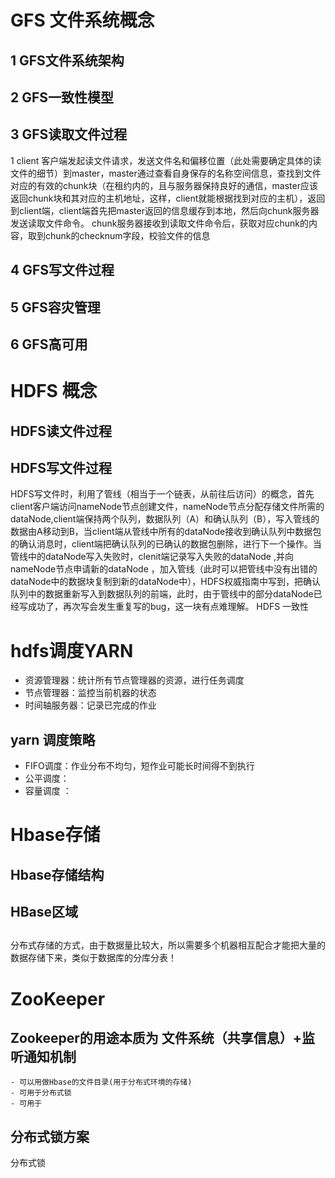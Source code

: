 # GFS 文件系统概念
## 1 GFS文件系统架构

## 2 GFS一致性模型
## 3 GFS读取文件过程
   1 client 客户端发起读文件请求，发送文件名和偏移位置（此处需要确定具体的读文件的细节）到master，master通过查看自身保存的名称空间信息，查找到文件对应的有效的chunk块（在租约内的，且与服务器保持良好的通信，master应该返回chunk块和其对应的主机地址，这样，client就能根据找到对应的主机），返回到client端，client端首先把master返回的信息缓存到本地，然后向chunk服务器发送读取文件命令。
   chunk服务器接收到读取文件命令后，获取对应chunk的内容，取到chunk的checknum字段，校验文件的信息
## 4 GFS写文件过程
## 5 GFS容灾管理
## 6 GFS高可用

# HDFS 概念
## HDFS读文件过程
   
## HDFS写文件过程
  HDFS写文件时，利用了管线（相当于一个链表，从前往后访问）的概念，首先client客户端访问nameNode节点创建文件，nameNode节点分配存储文件所需的dataNode,client端保持两个队列，数据队列（A）和确认队列（B），写入管线的数据由A移动到B，当client端从管线中所有的dataNode接收到确认队列中数据包的确认消息时，client端把确认队列的已确认的数据包删除，进行下一个操作。当管线中的dataNode写入失败时，clenit端记录写入失败的dataNode ,并向nameNode节点申请新的dataNode ，加入管线（此时可以把管线中没有出错的dataNode中的数据块复制到新的dataNode中），HDFS权威指南中写到，把确认队列中的数据重新写入到数据队列的前端，此时，由于管线中的部分dataNode已经写成功了，再次写会发生重复写的bug，这一块有点难理解。
  HDFS 一致性

# hdfs调度YARN
 - 资源管理器：统计所有节点管理器的资源，进行任务调度
 - 节点管理器：监控当前机器的状态
 - 时间轴服务器：记录已完成的作业
 ## yarn 调度策略
  -  FIFO调度：作业分布不均匀，短作业可能长时间得不到执行
  -  公平调度：
  -  容量调度 ：
# Hbase存储
  ## Hbase存储结构
  ## HBase区域
  ## 
  分布式存储的方式，由于数据量比较大，所以需要多个机器相互配合才能把大量的数据存储下来，类似于数据库的分库分表！
# ZooKeeper
  ## Zookeeper的用途本质为 文件系统（共享信息）+监听通知机制
    - 可以用做Hbase的文件目录(用于分布式环境的存储)
    - 可用于分布式锁
    - 可用于
  ## 

## 分布式锁方案

分布式锁

